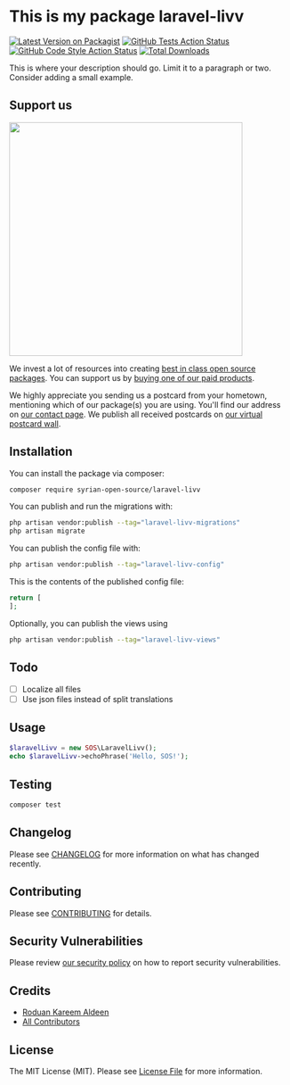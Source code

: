 # This is my package laravel-livv

[![Latest Version on Packagist](https://img.shields.io/packagist/v/syrian-open-source/laravel-livv.svg?style=flat-square)](https://packagist.org/packages/syrian-open-source/laravel-livv)
[![GitHub Tests Action Status](https://img.shields.io/github/workflow/status/syrian-open-source/laravel-livv/run-tests?label=tests)](https://github.com/syrian-open-source/laravel-livv/actions?query=workflow%3Arun-tests+branch%3Amain)
[![GitHub Code Style Action Status](https://img.shields.io/github/workflow/status/syrian-open-source/laravel-livv/Check%20&%20fix%20styling?label=code%20style)](https://github.com/syrian-open-source/laravel-livv/actions?query=workflow%3A"Check+%26+fix+styling"+branch%3Amain)
[![Total Downloads](https://img.shields.io/packagist/dt/syrian-open-source/laravel-livv.svg?style=flat-square)](https://packagist.org/packages/syrian-open-source/laravel-livv)

This is where your description should go. Limit it to a paragraph or two. Consider adding a small example.

## Support us

[<img src="https://github-ads.s3.eu-central-1.amazonaws.com/laravel-livv.jpg?t=1" width="419px" />](https://spatie.be/github-ad-click/laravel-livv)

We invest a lot of resources into creating [best in class open source packages](https://spatie.be/open-source). You can support us by [buying one of our paid products](https://spatie.be/open-source/support-us).

We highly appreciate you sending us a postcard from your hometown, mentioning which of our package(s) you are using. You'll find our address on [our contact page](https://spatie.be/about-us). We publish all received postcards on [our virtual postcard wall](https://spatie.be/open-source/postcards).

## Installation

You can install the package via composer:

```bash
composer require syrian-open-source/laravel-livv
```

You can publish and run the migrations with:

```bash
php artisan vendor:publish --tag="laravel-livv-migrations"
php artisan migrate
```

You can publish the config file with:

```bash
php artisan vendor:publish --tag="laravel-livv-config"
```

This is the contents of the published config file:

```php
return [
];
```

Optionally, you can publish the views using

```bash
php artisan vendor:publish --tag="laravel-livv-views"
```

## Todo
- [ ] Localize all files
- [ ] Use json files instead of split translations

## Usage

```php
$laravelLivv = new SOS\LaravelLivv();
echo $laravelLivv->echoPhrase('Hello, SOS!');
```

## Testing

```bash
composer test
```

## Changelog

Please see [CHANGELOG](CHANGELOG.md) for more information on what has changed recently.

## Contributing

Please see [CONTRIBUTING](https://github.com/spatie/.github/blob/main/CONTRIBUTING.md) for details.

## Security Vulnerabilities

Please review [our security policy](../../security/policy) on how to report security vulnerabilities.

## Credits

- [Roduan Kareem Aldeen](https://github.com/RoduanKD)
- [All Contributors](../../contributors)

## License

The MIT License (MIT). Please see [License File](LICENSE.md) for more information.
